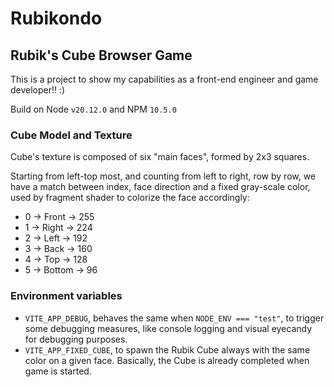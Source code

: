 # Rubikondo
## Rubik's Cube Browser Game

This is a project to show my capabilities as a front-end engineer and game developer!! :)

Build on Node `v20.12.0` and NPM `10.5.0`

### Cube Model and Texture

Cube's texture is composed of six "main faces", formed by 2x3 squares.

Starting from left-top most, and counting from left to right, row by row,
we have a match between index, face direction and a fixed gray-scale color, used
by fragment shader to colorize the face accordingly:
- 0 -> Front -> 255
- 1 -> Right -> 224
- 2 -> Left -> 192
- 3 -> Back -> 160
- 4 -> Top -> 128
- 5 -> Bottom -> 96

### Environment variables
- `VITE_APP_DEBUG`, behaves the same when `NODE_ENV === "test"`, to trigger some debugging measures, like console logging and visual eyecandy for debugging purposes.
- `VITE_APP_FIXED_CUBE`, to spawn the Rubik Cube always with the same color on a given face. Basically, the Cube is already completed when game is started.

